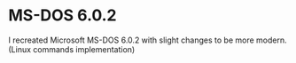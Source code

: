# MS-DOS 6.0.2
I recreated Microsoft MS-DOS 6.0.2 with slight changes to be more modern.
(Linux commands implementation)
